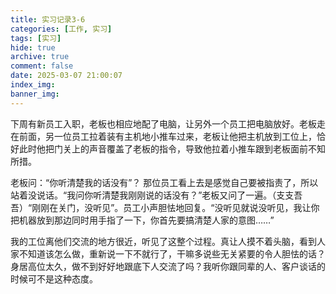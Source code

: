 ```yaml
---
title: 实习记录3-6
categories: [工作, 实习]
tags: [实习]
hide: true
archive: true
comment: false
date: 2025-03-07 21:00:07
index_img:
banner_img:
---
```

下周有新员工入职，老板也相应地配了电脑，让另外一个员工把电脑放好。老板走在前面，另一位员工拉着装有主机地小推车过来，老板让他把主机放到工位上，恰好此时他把门关上的声音覆盖了老板的指令，导致他拉着小推车跟到老板面前不知所措。
<!-- more -->

老板问：“你听清楚我的话没有”？ 那位员工看上去是感觉自己要被指责了，所以站着没说话。“我问你听清楚我刚刚说的话没有？”老板又问了一遍。（支支吾吾）“刚刚在关门，没听见”。员工小声胆怯地回复。“没听见就说没听见，我让你把机器放到那边同时用手指了一下，你首先要搞清楚人家的意图……”

我的工位离他们交流的地方很近，听见了这整个过程。真让人摸不着头脑，看到人家不知道该怎么做，重新说一下不就行了，干嘛多说些无关紧要的令人胆怯的话？身居高位太久，做不到好好地跟底下人交流了吗？我听你跟同辈的人、客户谈话的时候可不是这种态度。